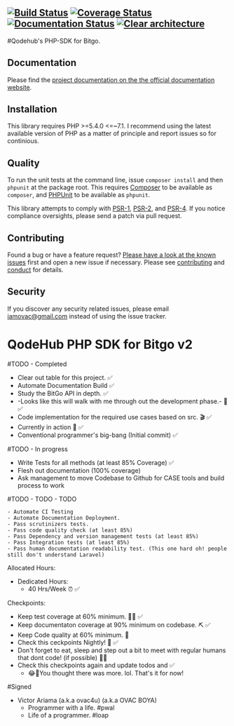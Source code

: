 [![Build Status][travis-image]][travis-url] [![Coverage Status][coveralls-image]][coveralls-url] [![Documentation Status][readthedocs-image]][readthedocs-url] [![Clear architecture][clear-architecture-image]][clear-architecture-url]
---

#Qodehub's PHP-SDK for Bitgo.

## Documentation

Please find the [project documentation on the the official documentation website](http://qodehub.github.io/bitgo-php).

## Installation

This library requires PHP >=5.4.0 <=~7.1. I recommend using the latest available version of PHP as a matter of principle and report issues so for continious.

<!-- ## Dependencies

![Composer dependency graph](https://rawgit.com/qodehub/bitgo-php/master/doc/dependencies.svg) -->

## Quality

To run the unit tests at the command line, issue `composer install` and then `phpunit` at the package root. This requires [Composer](http://getcomposer.org/) to be available as `composer`, and [PHPUnit](http://phpunit.de/manual/) to be available as `phpunit`.

This library attempts to comply with [PSR-1][], [PSR-2][], and [PSR-4][]. If you notice compliance oversights, please send a patch via pull request.

## Contributing

Found a bug or have a feature request? [Please have a look at the known issues](https://github.com/qodehub/bitgo-php/issues) first and open a new issue if necessary. Please see [contributing](CONTRIBUTING.md) and [conduct](CONDUCT.md) for details.

## Security

If you discover any security related issues, please email iamovac@gmail.com instead of using the issue tracker.

[travis-image]: https://secure.travis-ci.org/qodehub/bitgo-php.svg
[travis-url]: https://travis-ci.org/qodehub/bitgo-php
[coveralls-image]: https://coveralls.io/repos/qodehub/bitgo-php/badge.svg?branch=master&service=github
[coveralls-url]: https://coveralls.io/github/qodehub/bitgo-php?branch=master
[scrutinizer-image]: https://scrutinizer-ci.com/g/qodehub/bitgo-php/badges/quality-score.png?b=master
[scrutinizer-url]: https://scrutinizer-ci.com/g/qodehub/bitgo-php/?branch=master
[readthedocs-image]: https://readthedocs.org/projects/qodehub-bitgo-php/badge/?version=latest
[readthedocs-url]: http://qodehub-bitgo-php.readthedocs.io/en/latest/?badge=latest
[clear-architecture-image]: https://img.shields.io/badge/Clear%20Architecture-%E2%9C%94-brightgreen.svg
[clear-architecture-url]: https://github.com/jkphl/clear-architecture
[author-url]: http://www.qodehub.com
[PSR-1]: https://github.com/php-fig/fig-standards/blob/master/accepted/PSR-1-basic-coding-standard.md
[PSR-2]: https://github.com/php-fig/fig-standards/blob/master/accepted/PSR-2-coding-style-guide.md
[PSR-4]: https://github.com/php-fig/fig-standards/blob/master/accepted/PSR-4-autoloader.md


# QodeHub PHP SDK for Bitgo v2

#TODO - Completed
- Clear out table for this project. ✅
- Automate Documentation Build ✅
- Study the BitGo API in depth. ✅
- -Looks like this will walk with me through out the development phase.- 📝 ✅
- Code implementation for the required use cases based on src. 🎬 ✅
- Currently in action 🎉 ✅
- Conventional programmer's big-bang (Initial commit) ✅


#TODO - In progress
- Write Tests for all methods (at least 85% Coverage) ✅
- Flesh out documentation (100% coverage)
- Ask management to move Codebase to Github for CASE tools and build process to work

#TODO - TODO - TODO
```
- Automate CI Testing
- Automate Documentation Deployment.
- Pass scrutinizers tests.
- Pass code quality check (at least 85%)
- Pass Dependency and version management tests (at least 85%)
- Pass Integration tests (at least 85%)
- Pass human documentation readability test. (This one hard oh! people still don't understand Laravel)
```


Allocated Hours:
- Dedicated Hours:
    + 40 Hrs/Week ⏰ ✅

Checkpoints:
- Keep test coverage at 60% minimum. 👩‍⚕️ ✅
- Keep documentaton coverage at 90% minimum on codebase. ⛏ ✅
- Keep Code quality at 60% minimum. 🐞
- Check this ceckpoints Nightly! 💋 ✅
- Don't forget to eat, sleep and step out a bit to meet with regular humans that dont code! (if possible) 🤷‍♂️
- Check this checkpoints again and update todos and ✅
    - 😂🤣You thought there was more. lol. That's it for now!


#Signed
- Victor Ariama (a.k.a ovac4u) (a.k.a OVAC BOYA)
    + Programmer with a life. #pwal
    + Life of a programmer. #loap
